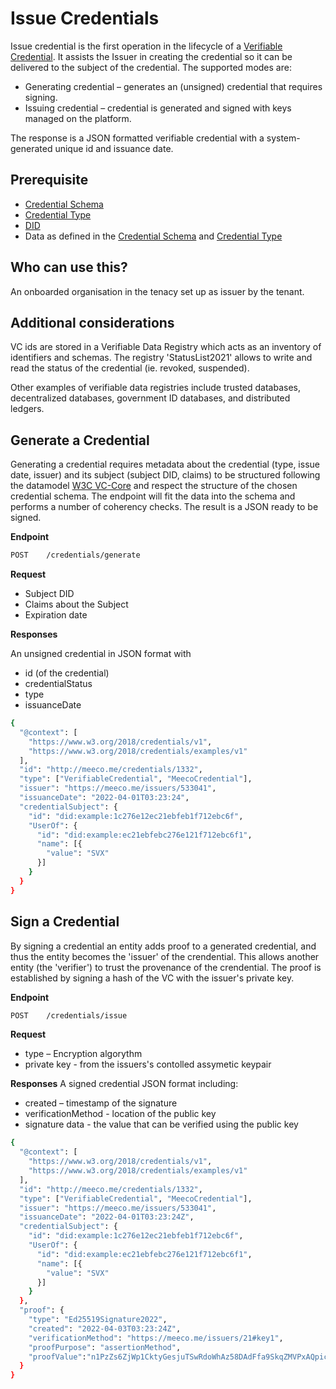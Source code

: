 # Issue Credentials
Issue credential is the first operation in the lifecycle of a [Verifiable Credential](https://www.w3.org/TR/vc-data-model/#lifecycle-details). It assists the Issuer in creating the credential so it can be delivered to the subject of the credential.
The supported modes are:
* Generating credential – generates an (unsigned) credential that requires signing.
* Issuing credential – credential is generated and signed with keys managed on the platform.

The response is a JSON formatted verifiable credential with a system-generated unique id and issuance date.

## Prerequisite
* [Credential Schema](credential-schemas.md)
* [Credential Type](credential-types.md)
* [DID](dids/methods/did-web/md)
* Data as defined in the [Credential Schema](credential-schemas.md) and [Credential Type](credential-types.md)

## Who can use this?
An onboarded organisation in the tenacy set up as issuer by the tenant.

## Additional considerations
VC ids are stored in a Verifiable Data Registry which acts as an inventory of identifiers and schemas. The  registry 'StatusList2021' allows to write and read the status of the credential (ie. revoked, suspended). 

Other examples of verifiable data registries include trusted databases, decentralized databases, government ID databases, and distributed ledgers.

## Generate a Credential
Generating a credential requires metadata about the credential (type, issue date, issuer) and its subject (subject DID, claims) to be structured following the datamodel [W3C VC-Core](https://www.w3.org/TR/vc-data-model/#core-data-model) and respect the structure of the chosen credential schema. The endpoint will fit the data into the schema and performs a number of coherency checks. The result is a JSON ready to be signed.

**Endpoint**

```bash
POST	/credentials/generate
```

**Request**

* Subject DID
* Claims about the Subject
* Expiration date

**Responses**

An unsigned credential in JSON format with 
* id (of the credential)
* credentialStatus
* type 
* issuanceDate

```bash
{
  "@context": [
    "https://www.w3.org/2018/credentials/v1",
    "https://www.w3.org/2018/credentials/examples/v1"
  ], 
  "id": "http://meeco.me/credentials/1332",
  "type": ["VerifiableCredential", "MeecoCredential"],
  "issuer": "https://meeco.me/issuers/533041",
  "issuanceDate": "2022-04-01T03:23:24",
  "credentialSubject": {
    "id": "did:example:1c276e12ec21ebfeb1f712ebc6f",
    "UserOf": {
      "id": "did:example:ec21ebfebc276e121f712ebc6f1",
      "name": [{
        "value": "SVX"
      }]
    }
  }
}
```

## Sign a Credential
By signing a credential an entity adds proof to a generated credential, and thus the entity becomes the 'issuer' of the crendential. This allows another entity (the 'verifier') to trust the provenance of the crendential. The proof is established by signing a hash of the VC with the issuer's private key.

**Endpoint**

```bash
POST	/credentials/issue
```

**Request**

* type – Encryption algorythm
* private key - from the issuers's contolled assymetic keypair

**Responses**
A signed credential JSON format including:
* created – timestamp of the signature
* verificationMethod - location of the public key
* signature data - the value that can be verified using the public key

```bash
{
  "@context": [
    "https://www.w3.org/2018/credentials/v1",
    "https://www.w3.org/2018/credentials/examples/v1"
  ], 
  "id": "http://meeco.me/credentials/1332",
  "type": ["VerifiableCredential", "MeecoCredential"],
  "issuer": "https://meeco.me/issuers/533041",
  "issuanceDate": "2022-04-01T03:23:24Z",
  "credentialSubject": {
    "id": "did:example:1c276e12ec21ebfeb1f712ebc6f",
    "UserOf": {
      "id": "did:example:ec21ebfebc276e121f712ebc6f1",
      "name": [{
        "value": "SVX"
      }]
    }
  },
  "proof": {
    "type": "Ed25519Signature2022",
    "created": "2022-04-03T03:23:24Z",
    "verificationMethod": "https://meeco.me/issuers/21#key1",
    "proofPurpose": "assertionMethod",
    "proofValue":"n1PzZs6ZjWp1CktyGesjuTSwRdoWhAz58DAdFfa9SkqZMVPxAQpic7ndSayn1PzZs6ZjWp1CktyGesjuTSwRdoWhAfGFCFmHKtz"
  }
}
```
